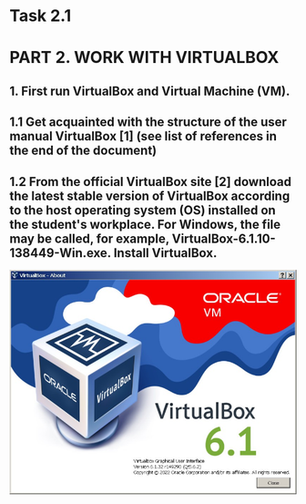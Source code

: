 #  #####################
#       Task 2.1
# #######################
# PART 2. WORK WITH VIRTUALBOX
## 1. First run VirtualBox and Virtual Machine (VM). 
##   1.1 Get acquainted with the structure of the user manual VirtualBox [1] (see list of references in the end of the document) 
##   1.2 From the official VirtualBox site [2] download the latest stable version of VirtualBox according to the host operating system (OS) installed on the student's workplace. For    Windows, the file may be called, for example, VirtualBox-6.1.10-138449-Win.exe. Install VirtualBox. 

![Virtual  Box Install](task2_1_images/image01_task2_1.jpg)
